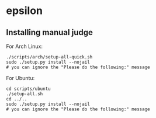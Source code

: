 
epsilon
=======

Installing manual judge
-----------------------

For Arch Linux:

    ./scripts/arch/setup-all-quick.sh
    sudo ./setup.py install --nojail
    # you can ignore the "Please do the following:" message

For Ubuntu:

    cd scripts/ubuntu
    ./setup-all.sh
    cd ../..
    sudo ./setup.py install --nojail
    # you can ignore the "Please do the following:" message

